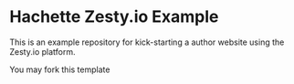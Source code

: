 <img src="" >

# Hachette Zesty.io Example
This is an example repository for kick-starting a author website using the Zesty.io platform.

You may fork this template
